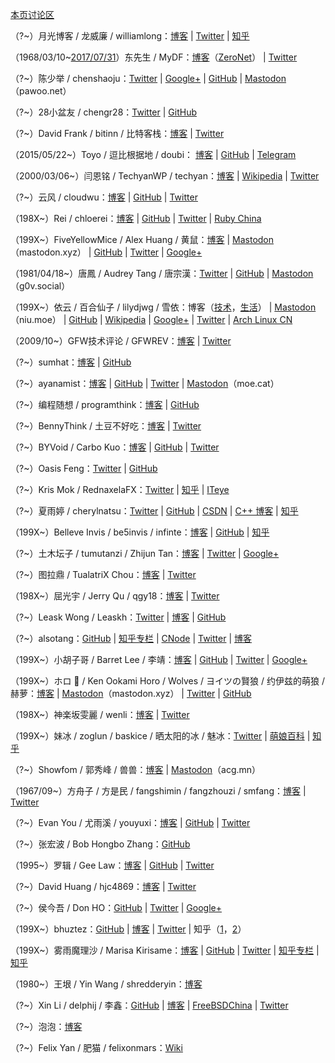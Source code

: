 [本页讨论区](https://github.com/XX-net/XX-Net-dev/issues/85)

（?~）月光博客 / 龙威廉 / williamlong：[博客](http://www.williamlong.info) | [Twitter](https://twitter.com/williamlong) | [知乎](https://www.zhihu.com/people/22a2fc9082afa9c61310e1c9f0dfabb1)

（1968/03/10~[2017/07/31](https://archive.is/gcCUm)）东先生 / MyDF：[博客](https://www.zerogate.tk/mydf.bit/)（[ZeroNet](https://zeronet.io)） | [Twitter](https://twitter.com/MyDF)

（?~）陈少举 / chenshaoju：[Twitter](https://twitter.com/chenshaoju) | [Google+](https://plus.google.com/108281241220294160411) | [GitHub](https://github.com/chenshaoju) | [Mastodon](https://pawoo.net/@chenshaoju)（pawoo.net）

（?~）28小盆友 / chengr28：[Twitter](https://twitter.com/chengr28) | [GitHub](https://github.com/chengr28)

（?~）David Frank / bitinn / 比特客栈：[博客](https://bitinn.net) | [Twitter](https://twitter.com/bitinn)

（2015/05/22~）Toyo / 逗比根据地 / doubi： [博客](https://doub.io) | [GitHub](https://github.com/ToyoDAdoubi) | [Telegram](https://telegram.me/doubi)

（2000/03/06~）闫恩铭 / TechyanWP / techyan：[博客](https://techyan.me/) | [Wikipedia](https://zh.wikipedia.org/wiki/User:Techyan) | [Twitter](https://twitter.com/TechyanWP)

（?~）云风 / cloudwu：[博客](https://blog.codingnow.com) | [GitHub](https://github.com/cloudwu) | [Twitter](https://twitter.com/cloudwu)

（198X~）Rei / chloerei：[博客](http://chloerei.com/posts/) | [GitHub](https://github.com/chloerei) | [Twitter](https://twitter.com/chloerei) | [Ruby China](https://ruby-china.org/Rei)

（199X~）FiveYellowMice / Alex Huang / 黄鼠：[博客](https://fiveyellowmice.com) | [Mastodon](https://mastodon.xyz/@FiveYellowMice)（mastodon.xyz） | [GitHub](https://github.com/FiveYellowMice) | [Twitter](https://twitter.com/FiveYellowMice) | [Google+](https://plus.google.com/112855887065747609809)

（1981/04/18~）唐鳳 / Audrey Tang / 唐宗漢：[Twitter](https://twitter.com/audreyt) | [GitHub](https://github.com/audreyt) | [Mastodon](https://g0v.social/@au)（g0v.social）

（199X~）依云 / 百合仙子 / lilydjwg / 雪依：博客（[技术](https://blog.lilydjwg.me)，[生活](https://xy.lilydjwg.me)） | [Mastodon](https://niu.moe/@lilydjwg)（niu.moe） | [GitHub](https://github.com/lilydjwg) | [Wikipedia](https://zh.wikipedia.org/wiki/User:Lilydjwg) | [Google+](https://plus.google.com/105121709349802928154) | [Twitter](https://twitter.com/lilydjwg) | [Arch Linux CN](https://bbs.archlinuxcn.org/search.php?action=search&keywords=*&author=%E4%BE%9D%E4%BA%91&search_in=0&sort_by=0&sort_dir=DESC&show_as=posts&search=%E6%8F%90%E4%BA%A4)

（2009/10~）GFW技术评论 / GFWREV：[博客](https://gfwrev.blogspot.com) | [Twitter](https://twitter.com/gfwrev)

（?~）sumhat：[博客](https://leonax.net) | [GitHub](https://github.com/sumhat)

（?~）ayanamist：[博客](http://blog.ayanamist.com) | [GitHub](https://github.com/ayanamist) | [Twitter](https://twitter.com/ayanamist) | [Mastodon](https://moe.cat/@ayanamist)（moe.cat）

（?~）编程随想 / programthink：[博客](https://program-think.blogspot.com) | [GitHub](https://github.com/programthink)

（?~）BennyThink / 土豆不好吃：[博客](https://www.bennythink.com) | [Twitter](https://twitter.com/BennyThinks)

（?~）BYVoid / Carbo Kuo：[博客](https://www.byvoid.com) | [GitHub](https://github.com/BYVoid) | [Twitter](https://twitter.com/byvoid)

（?~）Oasis Feng：[Twitter](https://twitter.com/oasisfeng) | [GitHub](https://github.com/oasisfeng)

（?~）Kris Mok / RednaxelaFX：[Twitter](https://twitter.com/rednaxelafx) | [知乎](https://www.zhihu.com/people/a06cfb38e37dac1658e6457df4d7f032) | [ITeye](http://rednaxelafx.iteye.com)

（?~）夏雨婷 / cherylnatsu：[Twitter](https://twitter.com/cherylnatsu) | [GitHub](https://github.com/zooxyt) | [CSDN](http://blog.csdn.net/cherylnatsu) | [C++ 博客](http://www.cppblog.com/wuwu) | [知乎](https://www.zhihu.com/people/899d4d857cd231912912c5ba5c411440)

（199X~）Belleve Invis / be5invis / infinte：[博客](https://typeof.net) | [GitHub](https://github.com/be5invis) | [知乎](https://www.zhihu.com/people/b6d28ac2b88b7f230552bab4a0aceaca)

（?~）土木坛子 / tumutanzi / Zhijun Tan：[博客](https://tumutanzi.com) | [Twitter](https://twitter.com/tumutanzi) | [Google+](https://plus.google.com/116527737108046288919)

（?~）图拉鼎 / TualatriX Chou：[博客](https://imtx.me) | [Twitter](https://twitter.com/tualatrix)

（198X~）屈光宇 / Jerry Qu / qgy18：[博客](https://imququ.com) | [Twitter](https://twitter.com/qgy18)

（?~）Leask Wong / Leaskh：[Twitter](https://twitter.com/Leaskh) | [博客](https://leaskh.com) | [GitHub](https://github.com/leask)

（?~）alsotang：[GitHub](https://github.com/alsotang) | [知乎专栏](https://zhuanlan.zhihu.com/alsotang) | [CNode](https://cnodejs.org/user/alsotang) | [Twitter](https://twitter.com/alsotang) | [博客](http://fxck.it)

（199X~）小胡子哥 / Barret Lee / 李靖：[博客](http://www.barretlee.com/entry/) | [GitHub](https://github.com/barretlee) | [Twitter](https://twitter.com/barret_china) | [Google+](https://plus.google.com/112634278852964994392)

（199X~）ホロ 🐺 / Ken Ookami Horo / Wolves / ヨイツの賢狼 / 约伊兹的萌狼 / 赫萝：[博客](https://blog.yoitsu.moe) | [Mastodon](https://mastodon.xyz/@Ken_Ookami_Horo)（mastodon.xyz） | [Twitter](https://twitter.com/Ken_Ookami_Horo) | [GitHub](https://github.com/KenOokamiHoro)

（198X~）神楽坂雯麗 / wenli：[博客](http://wenli.moe) | [Twitter](https://twitter.com/wenli)

（199X~）妹冰 / zoglun / baskice / 晒太阳的冰 / 魅冰：[Twitter](https://twitter.com/zoglun) | [萌娘百科](https://zh.moegirl.org/User:Baskice) | [知乎](https://www.zhihu.com/people/4a82718ab6b35379417aaa66c79e5eaa)

（?~）Showfom / 郭秀峰 / 兽兽：[博客](https://sb.sb) | [Mastodon](https://acg.mn/@Showfom)（acg.mn）

（1967/09~）方舟子 / 方是民 / fangshimin / fangzhouzi / smfang：[博客](http://www.xysblogs.org/fangzhouzi) | [Twitter](https://twitter.com/fangshimin)

（?~）Evan You / 尤雨溪 / youyuxi：[博客](http://blog.evanyou.me) | [GitHub](https://github.com/yyx990803) | [Twitter](https://twitter.com/youyuxi)

（?~）张宏波 / Bob Hongbo Zhang：[GitHub](https://github.com/bobzhang)

（1995~）罗辑 / Gee Law：[博客](https://geelaw.blog) | [GitHub](https://github.com/GeeLaw) | [Twitter](https://twitter.com/geelaw95)

（?~）David Huang / hjc4869：[博客](http://hjc.im) | [Twitter](https://twitter.com/hjc4869)

（?~）侯今吾 / Don HO：[GitHub](https://github.com/donho) | [Twitter](https://twitter.com/ho_don) | [Google+](https://plus.google.com/101418339519311717281)

（199X~）bhuztez：[GitHub](https://github.com/bhuztez) | [博客](https://bhuztez.github.io) | [Twitter](https://twitter.com/bhuztez) | 知乎（[1](https://www.zhihu.com/people/bhuztez)，[2](https://www.zhihu.com/people/6hu2t32)）

（199X~）雾雨魔理沙 / Marisa Kirisame：[博客](http://marisa.moe) | [GitHub](https://github.com/MarisaKirisame) | [Twitter](https://twitter.com/MarisaVeryMoe) | [知乎专栏](https://zhuanlan.zhihu.com/marisa) | [知乎](https://www.zhihu.com/people/0251012c87c2d3f56ac34de7d71cdcbc)

（1980~）王垠 / Yin Wang / shredderyin：[博客](http://theschemer.org/tag/%E7%8E%8B%E5%9E%A0)

（?~）Xin Li / delphij / 李鑫：[GitHub](https://github.com/delphij) | [博客](https://blog.delphij.net) | [FreeBSDChina](https://wiki.freebsdchina.org/user/delphij) | [Twitter](https://twitter.com/delphij)

（?~）泡泡：[博客](https://pao-pao.net/articles)

（?~）Felix Yan / 肥猫 / felixonmars：[Wiki](https://felixc.at)